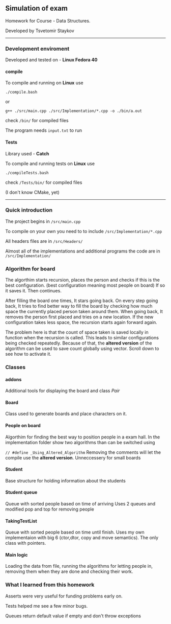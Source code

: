 ## Simulation of exam

Homework for Course - Data Structures.

Developed by Tsvetomir Staykov

---
### Development enviroment

Developed and tested on - **Linux Fedora 40**

#### compile

To compile and running on **Linux** use
```
./compile.bash
```
or
```
g++ ./src/main.cpp ./src/Implementation/*.cpp -o ./bin/a.out
 ```
check `/bin/` for compiled files

The program needs `input.txt` to run 

#### Tests
Library used - **Catch**

To compile and running tests on **Linux** use
```
./compileTests.bash
```
check `/Tests/bin/` for compiled files 

(I don't know CMake, yet)

---

### Quick introduction
The project begins in `/src/main.cpp`

To compile on your own you need to to include `/src/Implementation/*.cpp`

All headers files are in `/src/Headers/`

Almost all of the implemеntations and additional programs the code are in `/src/Implementation/`


### Algorithm for board
The algorthim starts recursion, places the person and checks if this is the best configuration. (best configuration meaning most people on board) If so it saves it. Then continues. 

After filling the board one times, It stars going back. On every step going back, It tries to find better way to fill the board by checking how much space the currently placed person taken around them. When going back, It removes the person first placed and tries on a new location. If the new configuration takes less space, the recursion starts again forward again.

The problem here is that the count of space taken is saved locally in function when the recursion is called. This leads to similar configurations being checked repeatedly. Because of that, the **altered version** of the algorithm can be used to save count globally using vector. Scroll down to see how to activate it.

### Classes 

#### addons
Additional tools for displaying the board and class *Pair*

#### Board 
Class used to generate boards and place characters on it.

#### People on board
Algorthim for finding the best way to position people in a exam hall. In the implementation folder show two algorithms than can be switched using

```// #define _Using_Altered_Algorithm```
Removing the comments will let the compile use the **altered version**. Unneccessery for small boards

#### Student
Base structure for holding information about the students

#### Student queue
Queue with sorted people based on time of arriving
Uses 2 queues and modified pop and top for removing people

#### TakingTestList
Queue with sorted people based on time until finish. Uses my own implementaion with big 6 (ctor,dtor, copy and move semantics). The only class with pointers.

#### Main logic
Loading the data from file, running the algorithms for letting people in, removing them when they are done and checking their work.

### What I learned from this homework
Asserts were very useful for funding problems early on. 

Tests helped me see a few minor bugs. 

Queues return default value if empty and don't throw exceptions 